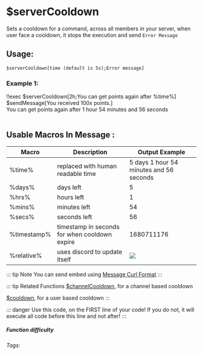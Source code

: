 # $serverCooldown
Sets a cooldown for a command, across all members in your server, when user face a cooldown, it stops the execution and send `Error Message`
## Usage: 
`$serverCooldown[time (default is 5s);Error message]`

### Example 1:
<discord-messages>
          <discord-message :bot="false" role-color="#ffcc9a" author="Member">
        !!exec $serverCooldown[2h;You can get points again after %time%]<br>
        $sendMessage[You received 100x points.]<br>
          </discord-message>
          <discord-message :bot="true" role-color="#0099ff" author="Custom Command" avatar="https://media.discordapp.net/avatars/725721249652670555/781224f90c3b841ba5b40678e032f74a.webp">
        You can get points again after 1 hour 54 minutes and 56 seconds<br><br>
        </discord-message>
</discord-messages>

## Usable Macros In Message :
| Macro      | Description | Output Example |
| ----------- | ----------- | ----------- |
| %time% | replaced with human readable time |5 days 1 hour 54 minutes and 56 seconds |
| %days% | days left | 5 |
| %hrs%  | hours left | 1 |
| %mins% | minutes left |54 |
| %secs% | seconds left | 56 |
| %timestamp% | timestamp in seconds for when cooldown expire | 1680711176 |
| %relative% | uses discord to update itself |![](https://i.imgur.com/F2bAFnk.png) |

::: tip Note
You can send embed using [Message Curl Format](../CodeReferences/ref.message_curl_format.md)
:::

::: tip Related Functions
[$channelCooldown](../Cooldown/channelCooldown.md), for a channel based cooldown

[$cooldown](../Cooldown/cooldown.md), for a user based cooldown
:::

::: danger
Use this code, on the FIRST line of your code! If you do not, it will execute all code before this line and not after!
:::


##### Function difficulty <Badge type="tip" text="Easy" vertical="middle" /> 
###### Tags: <Badge type="tip" text="Cooldown" vertical="middle" />  <Badge type="tip" text="Server Cooldown" vertical="middle" />  <Badge type="tip" text="Raid Limit" vertical="middle" />  <Badge type="tip" text="Raid Limited" vertical="middle" /> 